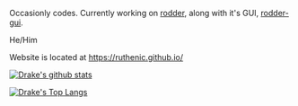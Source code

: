 Occasionly codes. Currently working on [rodder](https://github.com/Ruthenic/rodder), along with it's GUI, [rodder-gui](https://github.com/Ruthenic/rodder-gui).

He/Him

Website is located at https://ruthenic.github.io/

[![Drake's github stats](https://github-readme-stats.vercel.app/api?username=Ruthenic&show_icons=true&theme=dark)](https://github.com/anuraghazra/github-readme-stats)

[![Drake's Top Langs](https://github-readme-stats.vercel.app/api/top-langs/?username=Ruthenic&show_icons=true&theme=dark)](https://github.com/anuraghazra/github-readme-stats)
